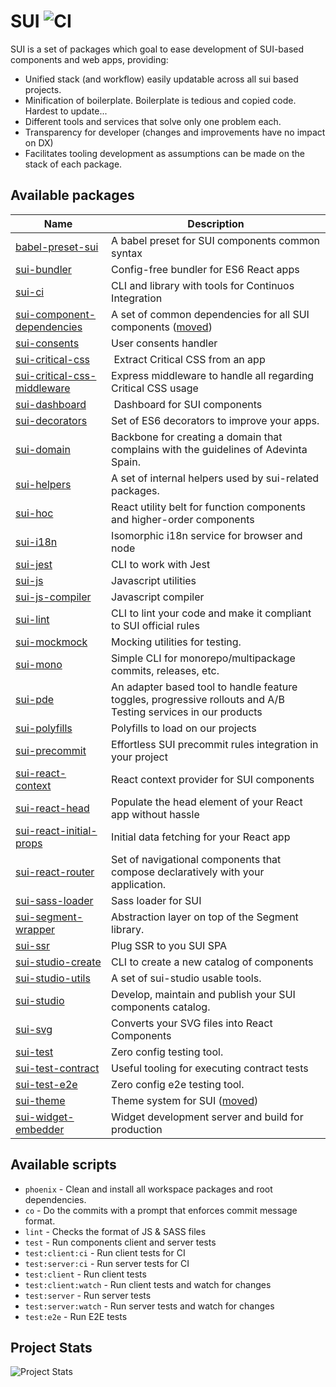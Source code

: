 # SUI ![CI](https://github.com/SUI-Components/sui/workflows/CI/badge.svg)

SUI is a set of packages which goal to ease development of SUI-based components and web apps, providing:

- Unified stack (and workflow) easily updatable across all sui based projects.
- Minification of boilerplate. Boilerplate is tedious and copied code. Hardest to update...
- Different tools and services that solve only one problem each.
- Transparency for developer (changes and improvements have no impact on DX)
- Facilitates tooling development as assumptions can be made on the stack of each package.

## Available packages

| Name                                                                                                                        | Description                                                                                                                                                  |
| --------------------------------------------------------------------------------------------------------------------------- | ------------------------------------------------------------------------------------------------------------------------------------------------------------ |
| [babel-preset-sui](./packages/babel-preset-sui)                                                                             | A babel preset for SUI components common syntax                                                                                                              |
| [sui-bundler](./packages/sui-bundler)                                                                                       | Config-free bundler for ES6 React apps                                                                                                                       |
| [sui-ci](./packages/sui-ci)                                                                                                 | CLI and library with tools for Continuos Integration                                                                                                         |
| [sui-component-dependencies](https://github.com/SUI-Components/sui-components/tree/master/utils/sui-component-dependencies) | A set of common dependencies for all SUI components ([moved](https://github.com/SUI-Components/sui-components/tree/master/utils/sui-component-dependencies)) |
| [sui-consents](./packages/sui-consents)                                                                                     | User consents handler                                                                                                                                        |
| [sui-critical-css](./packages/sui-critical-css)                                                                             |  Extract Critical CSS from an app                                                                                                                            |
| [sui-critical-css-middleware](./packages/sui-critical-css-middleware)                                                       | Express middleware to handle all regarding Critical CSS usage                                                                                                |
| [sui-dashboard](./packages/sui-dashboard)                                                                                   |  Dashboard for SUI components                                                                                                                                |
| [sui-decorators](./packages/sui-decorators)                                                                                 | Set of ES6 decorators to improve your apps.                                                                                                                  |
| [sui-domain](./packages/sui-domain)                                                                                         | Backbone for creating a domain that complains with the guidelines of Adevinta Spain.                                                                         |
| [sui-helpers](./packages/sui-helpers)                                                                                       | A set of internal helpers used by sui-related packages.                                                                                                      |
| [sui-hoc](./packages/sui-hoc)                                                                                               | React utility belt for function components and higher-order components                                                                                       |
| [sui-i18n](./packages/sui-i18n)                                                                                             | Isomorphic i18n service for browser and node                                                                                                                 |
| [sui-jest](./packages/sui-jest)                                                                                             | CLI to work with Jest                                                                                                                                        |
| [sui-js](./packages/sui-js)                                                                                                 | Javascript utilities                                                                                                                                         |
| [sui-js-compiler](./packages/sui-js-compiler)                                                                               | Javascript compiler                                                                                                                                          |
| [sui-lint](./packages/sui-lint)                                                                                             | CLI to lint your code and make it compliant to SUI official rules                                                                                            |
| [sui-mockmock](./packages/sui-mockmock)                                                                                     | Mocking utilities for testing.                                                                                                                               |
| [sui-mono](./packages/sui-mono)                                                                                             | Simple CLI for monorepo/multipackage commits, releases, etc.                                                                                                 |
| [sui-pde](./packages/sui-pde)                                                                                               | An adapter based tool to handle feature toggles, progressive rollouts and A/B Testing services in our products                                               |
| [sui-polyfills](./packages/sui-polyfills)                                                                                   | Polyfills to load on our projects                                                                                                                            |
| [sui-precommit](./packages/sui-precommit)                                                                                   | Effortless SUI precommit rules integration in your project                                                                                                   |
| [sui-react-context](./packages/sui-react-context)                                                                           | React context provider for SUI components                                                                                                                    |
| [sui-react-head](./packages/sui-react-head)                                                                                 | Populate the head element of your React app without hassle                                                                                                   |
| [sui-react-initial-props](./packages/sui-react-initial-props)                                                               | Initial data fetching for your React app                                                                                                                     |
| [sui-react-router](./packages/sui-react-router)                                                                             | Set of navigational components that compose declaratively with your application.                                                                             |
| [sui-sass-loader](./packages/sui-sass-loader)                                                                               | Sass loader for SUI                                                                                                                                          |
| [sui-segment-wrapper](./packages/sui-segment-wrapper)                                                                       | Abstraction layer on top of the Segment library.                                                                                                             |
| [sui-ssr](./packages/sui-ssr)                                                                                               | Plug SSR to you SUI SPA                                                                                                                                      |
| [sui-studio-create](./packages/sui-studio-create)                                                                           | CLI to create a new catalog of components                                                                                                                    |
| [sui-studio-utils](./packages/sui-studio-utils)                                                                             | A set of sui-studio usable tools.                                                                                                                            |
| [sui-studio](./packages/sui-studio)                                                                                         | Develop, maintain and publish your SUI components catalog.                                                                                                   |
| [sui-svg](./packages/sui-svg)                                                                                               | Converts your SVG files into React Components                                                                                                                |
| [sui-test](./packages/sui-test)                                                                                             | Zero config testing tool.                                                                                                                                    |
| [sui-test-contract](./packages/sui-test-contract)                                                                           | Useful tooling for executing contract tests                                                                                                                  |
| [sui-test-e2e](./packages/sui-test-e2e)                                                                                     | Zero config e2e testing tool.                                                                                                                                |
| [sui-theme](https://github.com/SUI-Components/sui-components/tree/master/utils/sui-theme)                                   | Theme system for SUI ([moved](https://github.com/SUI-Components/sui-components/tree/master/utils/sui-theme))                                                 |
| [sui-widget-embedder](./packages/sui-widget-embedder)                                                                       | Widget development server and build for production                                                                                                           |

## Available scripts

- `phoenix` - Clean and install all workspace packages and root dependencies.
- `co` - Do the commits with a prompt that enforces commit message format.
- `lint` - Checks the format of JS & SASS files
- `test` - Run components client and server tests
- `test:client:ci` - Run client tests for CI
- `test:server:ci` - Run server tests for CI
- `test:client` - Run client tests
- `test:client:watch` - Run client tests and watch for changes
- `test:server` - Run server tests
- `test:server:watch` - Run server tests and watch for changes
- `test:e2e` - Run E2E tests

## Project Stats

![Project Stats](https://repobeats.axiom.co/api/embed/0f3c2ce931553c4d7dc2338a83e4d8f7caf87160.svg 'Repobeats analytics image')
